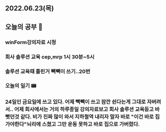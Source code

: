 ## 2022.06.23(목)

## 오늘의 공부 🎉
### winForm강의자료 시청
### 회사 솔루션 교육 cep,mrp 1시 30분~5시
### 솔루션 교육때 틀린거 빽빽이 쓰기..20번

### 오늘의 일기 📟
### 24일인 금요일에 쓰고 있다. 어제 뺵빽이 쓰고 잠깐 쉰다는게 그대로 자버려서.. 어제 회사에서는 거의 하루종일 강의자료보고 회사 솔루션 교육듣고 바뻣던것 같다. 비가 진짜 많이 와서 지하철역 내리자 말자 바로 "이건 바로 집가야한다"뇌리에 스쳤고 그만 운동 못하고 바로 집으로 가버렸다.
